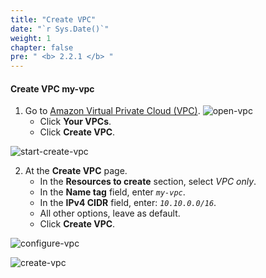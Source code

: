 ```yaml
---
title: "Create VPC"
date: "`r Sys.Date()`"
weight: 1
chapter: false
pre: " <b> 2.2.1 </b> "
---
```


#### Create VPC **my-vpc**

1. Go to [Amazon Virtual Private Cloud (VPC)](https://aws.amazon.com/vpc/).
   ![open-vpc](/images/create-vpc/vpc/open-vpc.png)
   - Click **Your VPCs**.
   - Click **Create VPC**.

![start-create-vpc](/images/create-vpc/vpc/start-create-vpc.png)

2. At the **Create VPC** page.
   - In the **Resources to create** section, select _VPC only_.
   - In the **Name tag** field, enter _`my-vpc`_.
   - In the **IPv4 CIDR** field, enter: _`10.10.0.0/16`_.
   - All other options, leave as default.
   - Click **Create VPC**.

![configure-vpc](/images/create-vpc/vpc/configure-vpc.png)

![create-vpc](/images/create-vpc/vpc/create-vpc.png)
